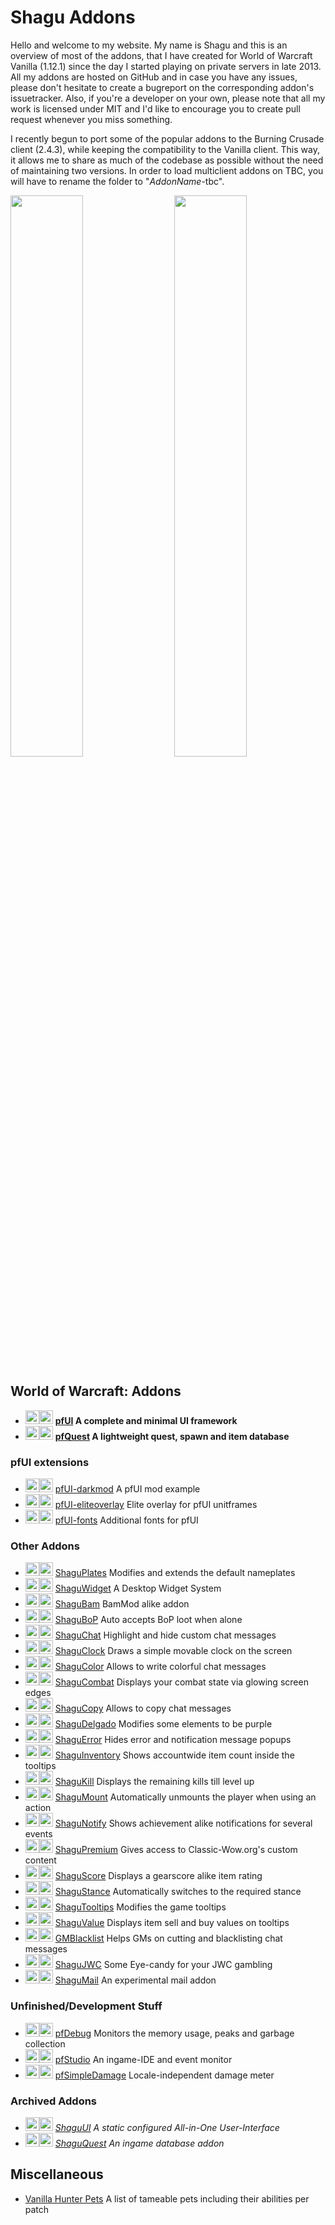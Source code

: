 # Shagu Addons

Hello and welcome to my website. My name is Shagu and this is an overview of most of the addons, that I have created for World of Warcraft Vanilla (1.12.1) since the day I started playing on private servers in late 2013. All my addons are hosted on GitHub and in case you have any issues, please don't hesitate to create a bugreport on the corresponding addon's issuetracker. Also, if you're a developer on your own, please note that all my work is licensed under MIT and I'd like to encourage you to create pull request whenever you miss something.

I recently begun to port some of the popular addons to the Burning Crusade client (2.4.3), while keeping the compatibility to the Vanilla client. This way, it allows me to share as much of the codebase as possible without the need of maintaining two versions. In order to load multiclient addons on TBC, you will have to rename the folder to "*AddonName*-tbc".

<a href="pfQuest"><img src="https://raw.githubusercontent.com/shagu/ShaguAddons/master/_layouts/pfQuest_banner.png" align="right" width="48%"></a>
<a href="pfUI"><img src="https://raw.githubusercontent.com/shagu/ShaguAddons/master/_layouts/pfUI_banner.png" width="48%"></a>

## World of Warcraft: Addons

* <img src="https://raw.githubusercontent.com/shagu/ShaguAddons/master/_img/wow_vanilla.png" height="22"><img src="https://raw.githubusercontent.com/shagu/ShaguAddons/master/_img/wow_tbc.png" height="22"> **[pfUI](pfUI) A complete and minimal UI framework**
* <img src="https://raw.githubusercontent.com/shagu/ShaguAddons/master/_img/wow_vanilla.png" height="22"><img src="https://raw.githubusercontent.com/shagu/ShaguAddons/master/_img/wow_tbc.png" height="22"> **[pfQuest](pfQuest) A lightweight quest, spawn and item database**

### pfUI extensions

* <img src="https://raw.githubusercontent.com/shagu/ShaguAddons/master/_img/wow_vanilla.png" height="22"><img src="https://raw.githubusercontent.com/shagu/ShaguAddons/master/_img/wow_tbc.png" height="22"> [pfUI-darkmod](pfUI-darkmod) A pfUI mod example
* <img src="https://raw.githubusercontent.com/shagu/ShaguAddons/master/_img/wow_vanilla.png" height="22"><img src="https://raw.githubusercontent.com/shagu/ShaguAddons/master/_img/wow_tbc.png" height="22"> [pfUI-eliteoverlay](pfUI-eliteoverlay) Elite overlay for pfUI unitframes
* <img src="https://raw.githubusercontent.com/shagu/ShaguAddons/master/_img/wow_vanilla.png" height="22"><img src="https://raw.githubusercontent.com/shagu/ShaguAddons/master/_img/wow_tbc.png" height="22"> [pfUI-fonts](pfUI-fonts) Additional fonts for pfUI

### Other Addons

* <img src="https://raw.githubusercontent.com/shagu/ShaguAddons/master/_img/wow_vanilla.png" height="22"><img src="https://raw.githubusercontent.com/shagu/ShaguAddons/master/_img/wow_tbc.png" height="22"> [ShaguPlates](ShaguPlates) Modifies and extends the default nameplates
* <img src="https://raw.githubusercontent.com/shagu/ShaguAddons/master/_img/wow_vanilla.png" height="22"><img src="https://raw.githubusercontent.com/shagu/ShaguAddons/master/_img/wow_tbc.png" height="22"> [ShaguWidget](ShaguWidget) A Desktop Widget System
* <img src="https://raw.githubusercontent.com/shagu/ShaguAddons/master/_img/wow_vanilla.png" height="22"><img src="https://raw.githubusercontent.com/shagu/ShaguAddons/master/_img/empty.png" height="22"> [ShaguBam](ShaguBam) BamMod alike addon
* <img src="https://raw.githubusercontent.com/shagu/ShaguAddons/master/_img/wow_vanilla.png" height="22"><img src="https://raw.githubusercontent.com/shagu/ShaguAddons/master/_img/empty.png" height="22"> [ShaguBoP](ShaguBoP) Auto accepts BoP loot when alone
* <img src="https://raw.githubusercontent.com/shagu/ShaguAddons/master/_img/wow_vanilla.png" height="22"><img src="https://raw.githubusercontent.com/shagu/ShaguAddons/master/_img/wow_tbc.png" height="22"> [ShaguChat](ShaguChat) Highlight and hide custom chat messages
* <img src="https://raw.githubusercontent.com/shagu/ShaguAddons/master/_img/wow_vanilla.png" height="22"><img src="https://raw.githubusercontent.com/shagu/ShaguAddons/master/_img/wow_tbc.png" height="22"> [ShaguClock](ShaguClock) Draws a simple movable clock on the screen
* <img src="https://raw.githubusercontent.com/shagu/ShaguAddons/master/_img/wow_vanilla.png" height="22"><img src="https://raw.githubusercontent.com/shagu/ShaguAddons/master/_img/wow_tbc.png" height="22"> [ShaguColor](ShaguColor) Allows to write colorful chat messages
* <img src="https://raw.githubusercontent.com/shagu/ShaguAddons/master/_img/wow_vanilla.png" height="22"><img src="https://raw.githubusercontent.com/shagu/ShaguAddons/master/_img/empty.png" height="22"> [ShaguCombat](ShaguCombat) Displays your combat state via glowing screen edges
* <img src="https://raw.githubusercontent.com/shagu/ShaguAddons/master/_img/wow_vanilla.png" height="22"><img src="https://raw.githubusercontent.com/shagu/ShaguAddons/master/_img/empty.png" height="22"> [ShaguCopy](ShaguCopy) Allows to copy chat messages
* <img src="https://raw.githubusercontent.com/shagu/ShaguAddons/master/_img/wow_vanilla.png" height="22"><img src="https://raw.githubusercontent.com/shagu/ShaguAddons/master/_img/empty.png" height="22"> [ShaguDelgado](ShaguDelgado) Modifies some elements to be purple
* <img src="https://raw.githubusercontent.com/shagu/ShaguAddons/master/_img/wow_vanilla.png" height="22"><img src="https://raw.githubusercontent.com/shagu/ShaguAddons/master/_img/wow_tbc.png" height="22"> [ShaguError](ShaguError) Hides error and notification message popups
* <img src="https://raw.githubusercontent.com/shagu/ShaguAddons/master/_img/wow_vanilla.png" height="22"><img src="https://raw.githubusercontent.com/shagu/ShaguAddons/master/_img/wow_tbc.png" height="22"> [ShaguInventory](ShaguInventory) Shows accountwide item count inside the tooltips
* <img src="https://raw.githubusercontent.com/shagu/ShaguAddons/master/_img/wow_vanilla.png" height="22"><img src="https://raw.githubusercontent.com/shagu/ShaguAddons/master/_img/empty.png" height="22"> [ShaguKill](ShaguKill) Displays the remaining kills till level up
* <img src="https://raw.githubusercontent.com/shagu/ShaguAddons/master/_img/wow_vanilla.png" height="22"><img src="https://raw.githubusercontent.com/shagu/ShaguAddons/master/_img/empty.png" height="22"> [ShaguMount](ShaguMount) Automatically unmounts the player when using an action
* <img src="https://raw.githubusercontent.com/shagu/ShaguAddons/master/_img/wow_vanilla.png" height="22"><img src="https://raw.githubusercontent.com/shagu/ShaguAddons/master/_img/wow_tbc.png" height="22"> [ShaguNotify](ShaguNotify) Shows achievement alike notifications for several events
* <img src="https://raw.githubusercontent.com/shagu/ShaguAddons/master/_img/wow_vanilla.png" height="22"><img src="https://raw.githubusercontent.com/shagu/ShaguAddons/master/_img/empty.png" height="22"> [ShaguPremium](ShaguPremium) Gives access to Classic-Wow.org's custom content
* <img src="https://raw.githubusercontent.com/shagu/ShaguAddons/master/_img/wow_vanilla.png" height="22"><img src="https://raw.githubusercontent.com/shagu/ShaguAddons/master/_img/empty.png" height="22"> [ShaguScore](ShaguScore) Displays a gearscore alike item rating
* <img src="https://raw.githubusercontent.com/shagu/ShaguAddons/master/_img/wow_vanilla.png" height="22"><img src="https://raw.githubusercontent.com/shagu/ShaguAddons/master/_img/empty.png" height="22"> [ShaguStance](ShaguStance) Automatically switches to the required stance
* <img src="https://raw.githubusercontent.com/shagu/ShaguAddons/master/_img/wow_vanilla.png" height="22"><img src="https://raw.githubusercontent.com/shagu/ShaguAddons/master/_img/wow_tbc.png" height="22"> [ShaguTooltips](ShaguTooltips) Modifies the game tooltips
* <img src="https://raw.githubusercontent.com/shagu/ShaguAddons/master/_img/wow_vanilla.png" height="22"><img src="https://raw.githubusercontent.com/shagu/ShaguAddons/master/_img/empty.png" height="22"> [ShaguValue](ShaguValue) Displays item sell and buy values on tooltips
* <img src="https://raw.githubusercontent.com/shagu/ShaguAddons/master/_img/wow_vanilla.png" height="22"><img src="https://raw.githubusercontent.com/shagu/ShaguAddons/master/_img/empty.png" height="22"> [GMBlacklist](GMBlacklist) Helps GMs on cutting and blacklisting chat messages
* <img src="https://raw.githubusercontent.com/shagu/ShaguAddons/master/_img/empty.png" height="22"><img src="https://raw.githubusercontent.com/shagu/ShaguAddons/master/_img/wow_tbc.png" height="22"> [ShaguJWC](ShaguJWC) Some Eye-candy for your JWC gambling
* <img src="https://raw.githubusercontent.com/shagu/ShaguAddons/master/_img/wow_vanilla.png" height="22"><img src="https://raw.githubusercontent.com/shagu/ShaguAddons/master/_img/wow_tbc.png" height="22"> [ShaguMail](ShaguMail) An experimental mail addon

### Unfinished/Development Stuff

* <img src="https://raw.githubusercontent.com/shagu/ShaguAddons/master/_img/wow_vanilla.png" height="22"><img src="https://raw.githubusercontent.com/shagu/ShaguAddons/master/_img/empty.png" height="22"> [pfDebug](pfDebug) Monitors the memory usage, peaks and garbage collection
* <img src="https://raw.githubusercontent.com/shagu/ShaguAddons/master/_img/wow_vanilla.png" height="22"><img src="https://raw.githubusercontent.com/shagu/ShaguAddons/master/_img/empty.png" height="22"> [pfStudio](pfStudio) An ingame-IDE and event monitor
* <img src="https://raw.githubusercontent.com/shagu/ShaguAddons/master/_img/wow_vanilla.png" height="22"><img src="https://raw.githubusercontent.com/shagu/ShaguAddons/master/_img/empty.png" height="22"> [pfSimpleDamage](pfSimpleDamage) Locale-independent damage meter

### Archived Addons

* <img src="https://raw.githubusercontent.com/shagu/ShaguAddons/master/_img/wow_vanilla.png" height="22"><img src="https://raw.githubusercontent.com/shagu/ShaguAddons/master/_img/empty.png" height="22"> *[ShaguUI](ShaguUI) A static configured All-in-One User-Interface*
* <img src="https://raw.githubusercontent.com/shagu/ShaguAddons/master/_img/wow_vanilla.png" height="22"><img src="https://raw.githubusercontent.com/shagu/ShaguAddons/master/_img/empty.png" height="22"> *[ShaguQuest](ShaguQuest) An ingame database addon*

## Miscellaneous

* [Vanilla Hunter Pets](hunter) A list of tameable pets including their abilities per patch
